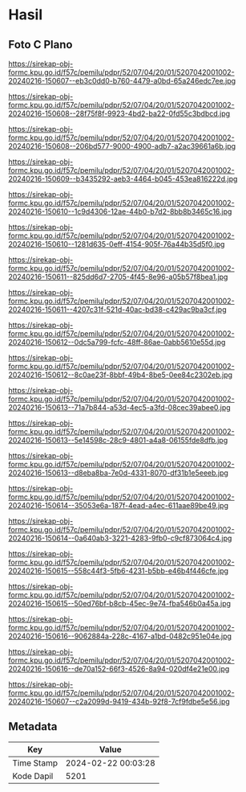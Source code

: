 # Hasil

## Foto C Plano

https://sirekap-obj-formc.kpu.go.id/f57c/pemilu/pdpr/52/07/04/20/01/5207042001002-20240216-150607--eb3c0dd0-b760-4479-a0bd-65a246edc7ee.jpg

https://sirekap-obj-formc.kpu.go.id/f57c/pemilu/pdpr/52/07/04/20/01/5207042001002-20240216-150608--28f75f8f-9923-4bd2-ba22-0fd55c3bdbcd.jpg

https://sirekap-obj-formc.kpu.go.id/f57c/pemilu/pdpr/52/07/04/20/01/5207042001002-20240216-150608--206bd577-9000-4900-adb7-a2ac39661a6b.jpg

https://sirekap-obj-formc.kpu.go.id/f57c/pemilu/pdpr/52/07/04/20/01/5207042001002-20240216-150609--b3435292-aeb3-4464-b045-453ea816222d.jpg

https://sirekap-obj-formc.kpu.go.id/f57c/pemilu/pdpr/52/07/04/20/01/5207042001002-20240216-150610--1c9d4306-12ae-44b0-b7d2-8bb8b3465c16.jpg

https://sirekap-obj-formc.kpu.go.id/f57c/pemilu/pdpr/52/07/04/20/01/5207042001002-20240216-150610--1281d635-0eff-4154-905f-76a44b35d5f0.jpg

https://sirekap-obj-formc.kpu.go.id/f57c/pemilu/pdpr/52/07/04/20/01/5207042001002-20240216-150611--825dd6d7-2705-4f45-8e96-a05b57f8bea1.jpg

https://sirekap-obj-formc.kpu.go.id/f57c/pemilu/pdpr/52/07/04/20/01/5207042001002-20240216-150611--4207c31f-521d-40ac-bd38-c429ac9ba3cf.jpg

https://sirekap-obj-formc.kpu.go.id/f57c/pemilu/pdpr/52/07/04/20/01/5207042001002-20240216-150612--0dc5a799-fcfc-48ff-86ae-0abb5610e55d.jpg

https://sirekap-obj-formc.kpu.go.id/f57c/pemilu/pdpr/52/07/04/20/01/5207042001002-20240216-150612--8c0ae23f-8bbf-49b4-8be5-0ee84c2302eb.jpg

https://sirekap-obj-formc.kpu.go.id/f57c/pemilu/pdpr/52/07/04/20/01/5207042001002-20240216-150613--71a7b844-a53d-4ec5-a3fd-08cec39abee0.jpg

https://sirekap-obj-formc.kpu.go.id/f57c/pemilu/pdpr/52/07/04/20/01/5207042001002-20240216-150613--5e14598c-28c9-4801-a4a8-06155fde8dfb.jpg

https://sirekap-obj-formc.kpu.go.id/f57c/pemilu/pdpr/52/07/04/20/01/5207042001002-20240216-150613--d8eba8ba-7e0d-4331-8070-df31b1e5eeeb.jpg

https://sirekap-obj-formc.kpu.go.id/f57c/pemilu/pdpr/52/07/04/20/01/5207042001002-20240216-150614--35053e6a-187f-4ead-a4ec-611aae89be49.jpg

https://sirekap-obj-formc.kpu.go.id/f57c/pemilu/pdpr/52/07/04/20/01/5207042001002-20240216-150614--0a640ab3-3221-4283-9fb0-c9cf873064c4.jpg

https://sirekap-obj-formc.kpu.go.id/f57c/pemilu/pdpr/52/07/04/20/01/5207042001002-20240216-150615--558c44f3-5fb6-4231-b5bb-e46b4f446cfe.jpg

https://sirekap-obj-formc.kpu.go.id/f57c/pemilu/pdpr/52/07/04/20/01/5207042001002-20240216-150615--50ed76bf-b8cb-45ec-9e74-fba546b0a45a.jpg

https://sirekap-obj-formc.kpu.go.id/f57c/pemilu/pdpr/52/07/04/20/01/5207042001002-20240216-150616--9062884a-228c-4167-a1bd-0482c951e04e.jpg

https://sirekap-obj-formc.kpu.go.id/f57c/pemilu/pdpr/52/07/04/20/01/5207042001002-20240216-150616--de70a152-66f3-4526-8a94-020df4e21e00.jpg

https://sirekap-obj-formc.kpu.go.id/f57c/pemilu/pdpr/52/07/04/20/01/5207042001002-20240216-150607--c2a2099d-9419-434b-92f8-7cf9fdbe5e56.jpg


## Metadata

| Key        | Value               |
| ---------- | ------------------- |
| Time Stamp | 2024-02-22 00:03:28 |
| Kode Dapil | 5201                |



